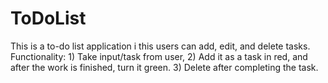 # ToDoList
This is a to-do list application i this users can add, edit, and delete tasks.
Functionality:   1) Take input/task from user, 
                 2) Add it as a task in red, and after the work is 
                    finished, turn it green. 
                 3) Delete after completing the task. 
